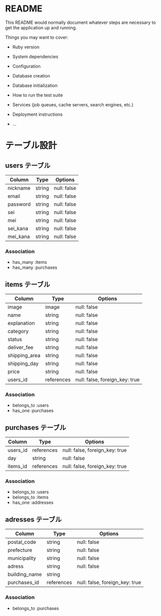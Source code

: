 # README

This README would normally document whatever steps are necessary to get the
application up and running.

Things you may want to cover:

* Ruby version

* System dependencies

* Configuration

* Database creation

* Database initialization

* How to run the test suite

* Services (job queues, cache servers, search engines, etc.)

* Deployment instructions

* ...

# テーブル設計

## users テーブル

| Column   | Type   | Options     |
| -------- | ------ | ----------- |
| nickname | string | null: false |
| email    | string | null: false |
| password | string | null: false |
| sei      | string | null: false |
| mei      | string | null: false |
| sei_kana | string | null: false |
| mei_kana | string | null: false |



### Association

- has_many :items
- has_many :purchases

## items テーブル

| Column        | Type       | Options                        |
| ------        | ------     | -----------                    |
| image         | image      | null: false                    |
| name          | string     | null: false                    |
| explanation   | string     | null: false                    |
| category      | string     | null: false                    |
| status        | string     | null: false                    |
| deliver_fee   | string     | null: false                    |
| shipping_area | string     | null: false                    |
| shipping_day  | string     | null: false                    |
| price         | string     | null: false                    |
| users_id      | references | null: false, foreign_key: true |

### Association

- belongs_to :users
- has_one :purchases 



## purchases テーブル

| Column   | Type       | Options                        |
| ------   | ------     | -----------                    |
| users_id | references | null: false, foreign_key: true |
| day      | string     | null: false                    |
| items_id | references | null: false, foreign_key: true |


### Association

- belongs_to :users
- belongs_to :items
- has_one :addresses



## adresses テーブル

| Column        | Type       | Options                        |
| ------        | ------     | -----------                    |
| postal_code   | string     | null: false                    |
| prefecture    | string     | null: false                    |
| municipality  | string     | null: false                    |
| adress        | string     | null: false                    |
| building_name | string     |                                |
| purchases_id  | references | null: false, foreign_key: true |


### Association

- belongs_to :purchases
